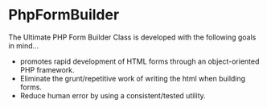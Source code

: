 # PhpFormBuilder
The Ultimate PHP Form Builder Class is developed with the following goals in mind...

  - promotes rapid development of HTML forms through an object-oriented PHP framework.
  - Eliminate the grunt/repetitive work of writing the html when building forms.
  - Reduce human error by using a consistent/tested utility.
